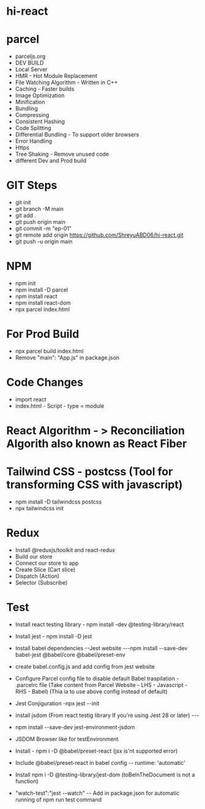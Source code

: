 # hi-react

# parcel

- parceljs.org
- DEV BUILD
- Local Server
- HMR - Hot Module Replacement
- File Watching Algorithm - Written in C++
- Caching - Faster builds
- Image Optimization
- Minification
- Bundling
- Compressing
- Consistent Hashing
- Code Splitting
- Differential Bundling - To support older browsers
- Error Handling
- Https
- Tree Shaking - Remove unused code
- different Dev and Prod build

# GIT Steps

- git init
- git branch -M main
- git add .
- git push origin main
- git commit -m "ep-01"
- git remote add origin https://github.com/ShreyuABD06/hi-react.git
- git push -u origin main

# NPM

- npm init
- npm install -D parcel
- npm install react
- npm install react-dom
- npx parcel index.html

# For Prod Build

- npx parcel build index.html
- Remove "main": "App.js" in package.json

# Code Changes

- import react
- index.html - Script - type = module

# React Algorithm - > Reconciliation Algorith also known as React Fiber

# Tailwind CSS - postcss (Tool for transforming CSS with javascript)

- npm install -D tailwindcss postcss
- npx tailwindcss init

# Redux

- Install @reduxjs/toolkit and react-redux
- Build our store
- Connect our store to app
- Create Slice (Cart slice)
- Dispatch (Action)
- Selector (Subscribe)

# Test

- Install react testing library - npm install -dev @testing-library/react
- Install jest - npm install -D jest
- Install babel dependencies --Jest website ---npm install --save-dev babel-jest @babel/core @babel/preset-env
- create babel.config.js and add config from jest website
- Configure Parcel config file to disable default Babel traspilation - .parcelrc file (Take content from Parcel Website - LHS - Javascript - RHS - Babel) (Thia ia to use above config instead of default)
- Jest Conjiguration -npx jest --init
- install jsdom (From react testig library If you're using Jest 28 or later) ---
- npm install --save-dev jest-environment-jsdom

- JSDOM Browser like for testEnvironment

- Install - npm i -D @babel/preset-react (jsx is'nt supported error)
- Include @babel/preset-react in babel config -- runtime: 'automatic'
- Install npm i -D @testing-library/jest-dom (toBeInTheDocument is not a function)

- "watch-test":"jest --watch" -- Add in package.json for automatic running of npm run test command
